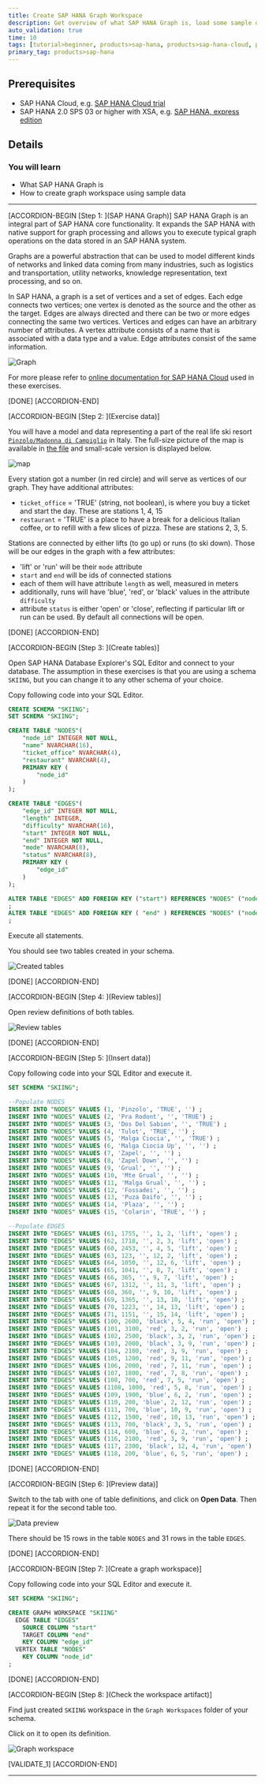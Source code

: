 ```yaml
---
title: Create SAP HANA Graph Workspace
description: Get overview of what SAP HANA Graph is, load some sample data and create your first graph workspace based on that data.
auto_validation: true
time: 10
tags: [tutorial>beginner, products>sap-hana, products>sap-hana-cloud, products>sap-hana\,-express-edition, topic>sql]
primary_tag: products>sap-hana
---
```


## Prerequisites
 - SAP HANA Cloud, e.g. [SAP HANA Cloud trial](https://developers.sap.com/topics/hana.html)
 - SAP HANA 2.0 SPS 03 or higher with XSA, e.g. [SAP HANA, express edition](https://developers.sap.com/topics/hana.html)

## Details
### You will learn
  - What SAP HANA Graph is
  - How to create graph workspace using sample data

---

[ACCORDION-BEGIN [Step 1: ](SAP HANA Graph)]
SAP HANA Graph is an integral part of SAP HANA core functionality. It expands the SAP HANA with native support for graph processing and allows you to execute typical graph operations on the data stored in an SAP HANA system.

Graphs are a powerful abstraction that can be used to model different kinds of networks and linked data coming from many industries, such as logistics and transportation, utility networks, knowledge representation, text processing, and so on.

In SAP HANA, a graph is a set of vertices and a set of edges. Each edge connects two vertices; one vertex is denoted as the source and the other as the target. Edges are always directed and there can be two or more edges connecting the same two vertices. Vertices and edges can have an arbitrary number of attributes. A vertex attribute consists of a name that is associated with a data type and a value. Edge attributes consist of the same information.

![Graph](10.png)

For more please refer to [online documentation for SAP HANA Cloud](https://help.sap.com/viewer/11afa2e60a5f4192a381df30f94863f9/LATEST/en-US/30d1d8cfd5d0470dbaac2ebe20cefb8f.html) used in these exercises.

[DONE]
[ACCORDION-END]

[ACCORDION-BEGIN [Step 2: ](Exercise data)]

You will have a model and data representing a part of the real life ski resort [`Pinzolo/Madonna di Campiglio`](https://www.skiresort.info/ski-resort/madonna-di-campigliopinzolofolgaridamarilleva) in Italy. The full-size picture of the map is available in [the file](map_large.jpg) and small-scale version is displayed below.

![map](map.png)

Every station got a number (in red circle) and will serve as vertices of our graph. They have additional attributes:

-	`ticket_office` = 'TRUE' (string, not boolean), is where you buy a ticket and start the day. These are stations 1, 4, 15
-	`restaurant` = 'TRUE' is a place to have a break for a delicious Italian coffee, or to refill with a few slices of pizza. These are stations 2, 3, 5.

Stations are connected by either lifts (to go up) or runs (to ski down). Those will be our edges in the graph with a few attributes:

-	'lift' or 'run' will be their `mode` attribute
-	`start` and `end` will be ids of connected stations
-	each of them will have attribute `length` as well, measured in meters
-	additionally, runs will have 'blue', 'red', or 'black' values in the attribute `difficulty`
-	attribute `status` is either 'open' or 'close', reflecting if particular lift or run can be used. By default all connections will be open.


[DONE]
[ACCORDION-END]


[ACCORDION-BEGIN [Step 3: ](Create tables)]

Open SAP HANA Database Explorer's SQL Editor and connect to your database. The assumption in these exercises is that you are using a schema `SKIING`, but you can change it to any other schema of your choice.

Copy following code into your SQL Editor.

```sql
CREATE SCHEMA "SKIING";
SET SCHEMA "SKIING";

CREATE TABLE "NODES"(
	"node_id" INTEGER NOT NULL,
	"name" NVARCHAR(16),
	"ticket_office" NVARCHAR(4),
	"restaurant" NVARCHAR(4),
	PRIMARY KEY (
		"node_id"
	)
);

CREATE TABLE "EDGES"(
	"edge_id" INTEGER NOT NULL,
	"length" INTEGER,
	"difficulty" NVARCHAR(16),
	"start" INTEGER NOT NULL,
	"end" INTEGER NOT NULL,
	"mode" NVARCHAR(8),
	"status" NVARCHAR(8),
	PRIMARY KEY (
		"edge_id"
	)
);

ALTER TABLE "EDGES" ADD FOREIGN KEY ("start") REFERENCES "NODES" ("node_id") ON UPDATE CASCADE ON DELETE CASCADE ENFORCED VALIDATED
;
ALTER TABLE "EDGES" ADD FOREIGN KEY ( "end" ) REFERENCES "NODES" ("node_id") ON UPDATE CASCADE ON DELETE CASCADE ENFORCED VALIDATED
;
```

Execute all statements.

You should see two tables created in your schema.

![Created tables](20b.png)

[DONE]
[ACCORDION-END]

[ACCORDION-BEGIN [Step 4: ](Review tables)]

Open review definitions of both tables.

![Review tables](30b.png)

[DONE]
[ACCORDION-END]

[ACCORDION-BEGIN [Step 5: ](Insert data)]

Copy following code into your SQL Editor and execute it.

```sql
SET SCHEMA "SKIING";

--Populate NODES
INSERT INTO "NODES" VALUES (1, 'Pinzolo', 'TRUE', '') ;
INSERT INTO "NODES" VALUES (2, 'Pra Rodont', '', 'TRUE') ;
INSERT INTO "NODES" VALUES (3, 'Dos Del Sabion', '', 'TRUE') ;
INSERT INTO "NODES" VALUES (4, 'Tulot', 'TRUE', '') ;
INSERT INTO "NODES" VALUES (5, 'Malga Ciocia', '', 'TRUE') ;
INSERT INTO "NODES" VALUES (6, 'Malga Ciocia Up', '', '') ;
INSERT INTO "NODES" VALUES (7, 'Zapel', '', '') ;
INSERT INTO "NODES" VALUES (8, 'Zapel Down', '', '') ;
INSERT INTO "NODES" VALUES (9, 'Grual', '', '') ;
INSERT INTO "NODES" VALUES (10, 'Mte Grual', '', '') ;
INSERT INTO "NODES" VALUES (11, 'Malga Grual', '', '') ;
INSERT INTO "NODES" VALUES (12, 'Fossadei', '', '') ;
INSERT INTO "NODES" VALUES (13, 'Puza Daifo', '', '') ;
INSERT INTO "NODES" VALUES (14, 'Plaza', '', '') ;
INSERT INTO "NODES" VALUES (15, 'Colarin', 'TRUE', '') ;

--Populate EDGES
INSERT INTO "EDGES" VALUES (61, 1755, '', 1, 2, 'lift', 'open') ;
INSERT INTO "EDGES" VALUES (62, 1718, '', 2, 3, 'lift', 'open') ;
INSERT INTO "EDGES" VALUES (60, 2453, '', 4, 5, 'lift', 'open') ;
INSERT INTO "EDGES" VALUES (63, 123, '', 12, 2, 'lift', 'open') ;
INSERT INTO "EDGES" VALUES (64, 1050, '', 12, 6, 'lift', 'open') ;
INSERT INTO "EDGES" VALUES (65, 1041, '', 8, 7, 'lift', 'open') ;
INSERT INTO "EDGES" VALUES (66, 365, '', 9, 7, 'lift', 'open') ;
INSERT INTO "EDGES" VALUES (67, 1312, '', 11, 3, 'lift', 'open') ;
INSERT INTO "EDGES" VALUES (68, 360, '', 9, 10, 'lift', 'open') ;
INSERT INTO "EDGES" VALUES (69, 1365, '', 13, 10, 'lift', 'open') ;
INSERT INTO "EDGES" VALUES (70, 1223, '', 14, 13, 'lift', 'open') ;
INSERT INTO "EDGES" VALUES (71, 1151, '', 15, 14, 'lift', 'open') ;
INSERT INTO "EDGES" VALUES (100, 2600, 'black', 5, 4, 'run', 'open') ;
INSERT INTO "EDGES" VALUES (101, 3100, 'red', 3, 2, 'run', 'open') ;
INSERT INTO "EDGES" VALUES (102, 2500, 'black', 3, 2, 'run', 'open') ;
INSERT INTO "EDGES" VALUES (103, 2000, 'black', 3, 9, 'run', 'open') ;
INSERT INTO "EDGES" VALUES (104, 2100, 'red', 3, 9, 'run', 'open') ;
INSERT INTO "EDGES" VALUES (105, 1200, 'red', 9, 11, 'run', 'open') ;
INSERT INTO "EDGES" VALUES (106, 2000, 'red', 7, 11, 'run', 'open') ;
INSERT INTO "EDGES" VALUES (107, 1800, 'red', 7, 8, 'run', 'open') ;
INSERT INTO "EDGES" VALUES (108, 700, 'red', 7, 5, 'run', 'open') ;
INSERT INTO "EDGES" VALUES (1108, 1000, 'red', 5, 8, 'run', 'open') ;
INSERT INTO "EDGES" VALUES (109, 1900, 'blue', 6, 2, 'run', 'open') ;
INSERT INTO "EDGES" VALUES (110, 200, 'blue', 2, 12, 'run', 'open') ;
INSERT INTO "EDGES" VALUES (111, 700, 'blue', 10, 9, 'run', 'open') ;
INSERT INTO "EDGES" VALUES (112, 1500, 'red', 10, 13, 'run', 'open') ;
INSERT INTO "EDGES" VALUES (113, 700, 'black', 3, 5, 'run', 'open') ;
INSERT INTO "EDGES" VALUES (114, 600, 'blue', 6, 2, 'run', 'open') ;
INSERT INTO "EDGES" VALUES (116, 2100, 'red', 3, 9, 'run', 'open') ;
INSERT INTO "EDGES" VALUES (117, 2300, 'black', 12, 4, 'run', 'open') ;
INSERT INTO "EDGES" VALUES (118, 200, 'blue', 6, 5, 'run', 'open') ;
```

[DONE]
[ACCORDION-END]

[ACCORDION-BEGIN [Step 6: ](Preview data)]

Switch to the tab with one of table definitions, and click on **Open Data**. Then repeat it for the second table too.

![Data preview](40b.png)

There should be 15 rows in the table `NODES` and 31 rows in the table `EDGES`.

[DONE]
[ACCORDION-END]

[ACCORDION-BEGIN [Step 7: ](Create a graph workspace)]

Copy following code into your SQL Editor and execute it.

```sql
SET SCHEMA "SKIING";

CREATE GRAPH WORKSPACE "SKIING"
  EDGE TABLE "EDGES"
    SOURCE COLUMN "start"
    TARGET COLUMN "end"
    KEY COLUMN "edge_id"
  VERTEX TABLE "NODES"
    KEY COLUMN "node_id"
;
```

[DONE]
[ACCORDION-END]

[ACCORDION-BEGIN [Step 8: ](Check the workspace artifact)]

Find just created `SKIING` workspace in the `Graph Workspaces` folder of your schema.

Click on it to open its definition.

![Graph workspace](50b.png)

[VALIDATE_1]
[ACCORDION-END]


---
